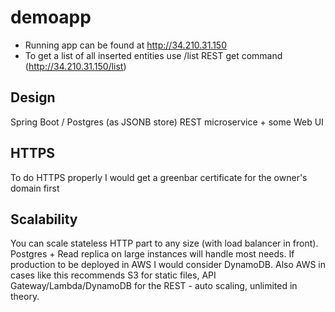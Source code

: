 # demoapp

- Running app can be found at http://34.210.31.150
- To get a list of all inserted entities use /list REST get command (http://34.210.31.150/list)

## Design
Spring Boot / Postgres (as JSONB store) REST microservice + some Web UI  

## HTTPS
To do HTTPS properly I would get a greenbar certificate for the owner's domain first

## Scalability
You can scale stateless HTTP part to any size (with load balancer in front). 
Postgres + Read replica on large instances will handle most needs. If production to be deployed in AWS I would consider DynamoDB. 
Also AWS in cases like this recommends S3 for static files, API Gateway/Lambda/DynamoDB for the REST - auto scaling, unlimited in theory.



